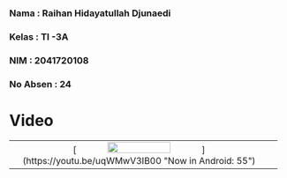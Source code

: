 ### **Nama**      : Raihan Hidayatullah Djunaedi
### **Kelas**     : TI -3A
### **NIM**       : 2041720108
### **No Absen**  : 24
# 

# Video

<table>
  <tr align="center">
    <td>
    [<img src="https://i.ytimg.com/vi/Hc79sDi3f0U/maxresdefault.jpg" width="50%">](https://youtu.be/uqWMwV3IB00 "Now in Android: 55")
    <td>
  </tr>
 </table>


